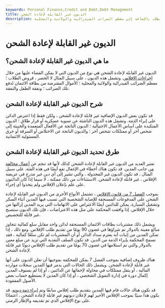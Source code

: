 ```yaml
---
keywords: Personal Finance,Credit and Debt,Debt Management
title: الديون غير القابلة لإعادة الشحن
description: الديون غير القابلة لإعادة الشحن هي نوع من الديون التي لا يمكن القضاء عليها من خلال إجراءات الإفلاس. تتضمن أمثلة هذه الديون قروض الطلاب بالإضافة إلى معظم الضرائب الفيدرالية والولائية والمحلية.
---
```


# الديون غير القابلة لإعادة الشحن
## ما هي الديون غير القابلة لإعادة الشحن؟

الديون غير القابلة لإعادة الشحن هي نوع من الديون التي لا يمكن القضاء عليها من خلال [إجراءات الإفلاس](/bankruptcy). وتشمل هذه الديون ، على سبيل المثال لا الحصر ، قروض الطلاب ؛ معظم الضرائب الفيدرالية والولائية والمحلية ؛ الأموال المقترضة من بطاقة الائتمان لدفع تلك الضرائب ؛ ونفقة الطفل والنفقة.

## شرح الديون غير القابلة لإعادة الشحن

قد تكون بعض الديون الإضافية غير قابلة لإعادة الشحن ، ولكن فقط إذا اعترض الدائن على إبراء الذمة. وتشمل هذه الديون الناشئة عن تسوية عسكرية أو قرار طلاق ؛ الديون المتكبدة على أساس الأعمال الاحتيالية ؛ الديون الناتجة عن الأفعال المتعمدة والخبيثة إلى شخص آخر أو ممتلكات شخص آخر ؛ والديون الناتجة عن الاختلاس أو السرقة أو خرق المسئولية الائتمانية.

## طرق تحديد الديون غير القابلة لإعادة الشحن

تعتبر العديد من الديون غير القابلة لإعادة الشحن كذلك لأنها قد تنجم عن [أعمال مخالفة من](/malfeasance) جانب المدين. قد تكون هناك أخطاء في الإغفال تقع أيضًا في هذه الفئة. على سبيل المثال ، قد تكون الديون غير المجدولة ، والتي تشير إلى أي دين غير مدرج في عريضة الإفلاس ، غير قابلة لإعادة الشحن. الاستثناءات من ذلك ممكنة ، لا سيما إذا كان الدائنون على علم بإعلان الإفلاس ولم يتخذوا أي إجراء.

بموجب [الفصل 7 من قانون الإفلاس](/chapter7) ، تشتمل الأنواع الأخرى من الديون غير القابلة لإعادة الشحن على المدفوعات المستحقة للإصابة الشخصية التي تسبب فيها المدين أثناء السكر وتشغيل السيارة. يمكن للدائنين أيضًا الاعتراض على الاتهامات التي يريد المدين إزالتها من خلال الإفلاس. إذا وافقت المحكمة على مثل هذه الاعتراضات ، فإن تلك الديون ستصبح غير قابلة للتخصيص.

ويشمل ذلك مشتريات بطاقات الائتمان المستحقة لدائن واحد مقابل سلع كمالية تتجاوز مبالغ معينة بالدولار تم شراؤها في غضون 90 يومًا من تقديم طلب الإفلاس. ومع ذلك ، إذا تمكن المدين من إثبات أنه يعتزم سداد الدائن أو أن المشتريات لم تكن سلعًا كمالية ، فقد تسمح المحكمة بإبراء الذمة من الدين. قد تكون السلف النقدية التي تزيد عن مبلغ معين بالدولار والتي تم استلامها في غضون 70 يومًا من تقديم طلب الإفلاس ديونًا غير قابلة لإعادة الشحن.

هناك ظروف إضافية بموجب الفصل 7 يمكن للمحكمة بموجبها أن تعلن الديون على أنها غير قابلة لإعادة الشحن. ويشمل ذلك الحالات التي يدمر فيها المدين سجلات موارده المالية ، أو ينقل ممتلكات في محاولة لإخفائها عن الدائنين ، أو إذا لم يستوف المدين إكمال دورة في إدارة التمويل الشخصي ، أو إذا كان المدين لا يستطيع حساب بعض الأصول المفقودة.

قد تكون هناك حالات قام فيها المدين بتقديم طلب إفلاس سابقًا وتم [إبراء ذمة ديونه](/debt-discharge). قد يكون هذا سببًا بموجب الإفلاس الأخير لهم لإعلان ديونهم غير قابلة لإعادة الشحن ، اعتمادًا على نوع الإفلاس الذي تم تقديمه والإطار الزمني.

